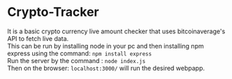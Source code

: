 # Crypto-Tracker
It is a basic crypto currency live amount checker that uses bitcoinaverage's API to fetch live data.<br>
This can be run by installing node in your pc and then installing npm express using the command: `npm install express`<br>
Run the server by the command : `node index.js`<br> 
Then on the browser: `localhost:3000/` will run the desired webpapp.

